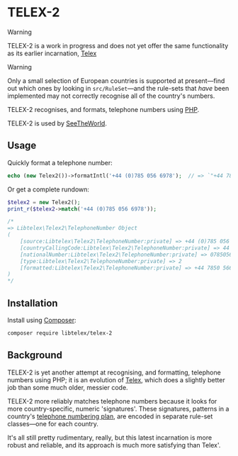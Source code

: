 # TELEX-2

> [!WARNING]
> TELEX-2 is a work in progress and does not yet offer the same functionality as its earlier incarnation, [Telex](https://github.com/libtelex/telex)

> [!WARNING]
> Only a small selection of European countries is supported at present&mdash;find out which ones by looking in `src/RuleSet`&mdash;and the rule-sets that *have* been implemented may not correctly recognise all of the country's numbers.

TELEX-2 recognises, and formats, telephone numbers using [PHP](https://www.php.net/).

TELEX-2 is used by [SeeTheWorld](https://www.seetheworld.com/).

## Usage

Quickly format a telephone number:

```php
echo (new Telex2())->formatIntl('+44 (0)785 056 6978');  // => `"+44 7850 566978"`
```

Or get a complete rundown:

```php
$telex2 = new Telex2();
print_r($telex2->match('+44 (0)785 056 6978'));

/*
=> Libtelex\Telex2\TelephoneNumber Object
(
    [source:Libtelex\Telex2\TelephoneNumber:private] => +44 (0)785 056 6978
    [countryCallingCode:Libtelex\Telex2\TelephoneNumber:private] => 44
    [nationalNumber:Libtelex\Telex2\TelephoneNumber:private] => 07850566978
    [type:Libtelex\Telex2\TelephoneNumber:private] => 2
    [formatted:Libtelex\Telex2\TelephoneNumber:private] => +44 7850 566978
)
*/
```

## Installation

Install using [Composer](https://getcomposer.org/):

```sh
composer require libtelex/telex-2
```

## Background

TELEX-2 is yet another attempt at recognising, and formatting, telephone numbers using PHP; it is an evolution of [Telex](https://github.com/libtelex/telex), which does a slightly better job than some much older, messier code.

TELEX-2 more reliably matches telephone numbers because it looks for more country-specific, numeric 'signatures'.  These signatures, patterns in a country's [telephone numbering plan](https://en.wikipedia.org/wiki/Telephone_numbering_plan), are encoded in separate rule-set classes&mdash;one for each country.

It's all still pretty rudimentary, really, but this latest incarnation is more robust and reliable, and its approach is much more satisfying than Telex'.
